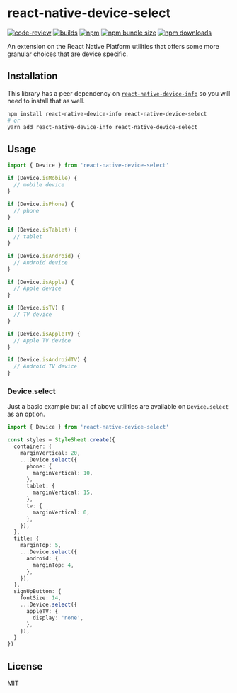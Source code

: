 # react-native-device-select

[![code-review](https://github.com/wouterds/react-native-device-select/workflows/code-review/badge.svg)](https://github.com/wouterds/react-native-device-select/actions/workflows/code-review.yml)
[![builds](https://github.com/wouterds/react-native-device-select/workflows/builds/badge.svg)](https://github.com/wouterds/react-native-device-select/actions/workflows/builds.yml)
[![npm](https://img.shields.io/npm/v/react-native-device-select)](https://www.npmjs.com/package/react-native-device-select)
[![npm bundle size](https://img.shields.io/bundlephobia/min/react-native-device-select)](https://www.npmjs.com/package/react-native-device-select)
[![npm downloads](https://img.shields.io/npm/dm/react-native-device-select)](https://www.npmjs.com/package/react-native-device-select)

An extension on the React Native Platform utilities that offers some more granular choices that are device specific.

## Installation

This library has a peer dependency on [`react-native-device-info`](https://github.com/react-native-device-info/react-native-device-info) so you will need to install that as well.

```sh
npm install react-native-device-info react-native-device-select
# or
yarn add react-native-device-info react-native-device-select
```

## Usage

```ts
import { Device } from 'react-native-device-select'

if (Device.isMobile) {
  // mobile device
}

if (Device.isPhone) {
  // phone
}

if (Device.isTablet) {
  // tablet
}

if (Device.isAndroid) {
  // Android device
}

if (Device.isApple) {
  // Apple device
}

if (Device.isTV) {
  // TV device
}

if (Device.isAppleTV) {
  // Apple TV device
}

if (Device.isAndroidTV) {
  // Android TV device
}
```

### Device.select

Just a basic example but all of above utilities are available on `Device.select` as an option.

```ts
import { Device } from 'react-native-device-select'

const styles = StyleSheet.create({
  container: {
    marginVertical: 20,
    ...Device.select({
      phone: {
        marginVertical: 10,
      },
      tablet: {
        marginVertical: 15,
      },
      tv: {
        marginVertical: 0,
      },
    }),
  },
  title: {
    marginTop: 5,
    ...Device.select({
      android: {
        marginTop: 4,
      },
    }),
  },
  signUpButton: {
    fontSize: 14,
    ...Device.select({
      appleTV: {
        display: 'none',
      },
    }),
  }
})
```

## License

MIT
